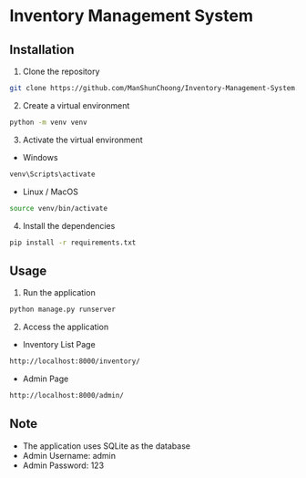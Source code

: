 # Inventory Management System

## Installation

1. Clone the repository

```bash
git clone https://github.com/ManShunChoong/Inventory-Management-System.git
```

2. Create a virtual environment

```bash
python -m venv venv
```

3. Activate the virtual environment

- Windows

```bash
venv\Scripts\activate
```

- Linux / MacOS

```bash
source venv/bin/activate
```

4. Install the dependencies

```bash
pip install -r requirements.txt
```

## Usage

1. Run the application

```bash
python manage.py runserver
```

2. Access the application

- Inventory List Page

```bash
http://localhost:8000/inventory/
```

- Admin Page

```bash
http://localhost:8000/admin/
```

## Note

- The application uses SQLite as the database
- Admin Username: admin
- Admin Password: 123
